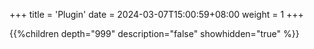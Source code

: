 +++
title = 'Plugin'
date = 2024-03-07T15:00:59+08:00
weight = 1
+++

{{%children depth="999" description="false" showhidden="true" %}}